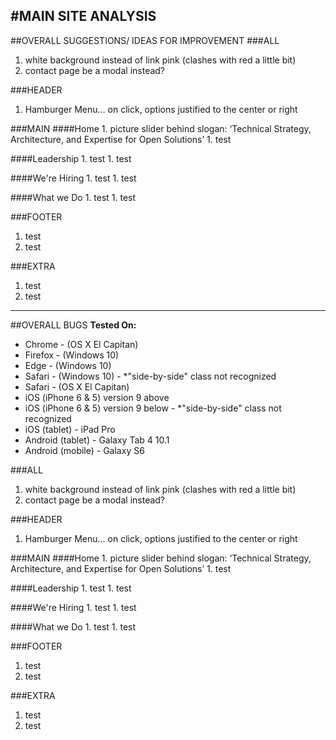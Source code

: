 #MAIN SITE ANALYSIS
---

##OVERALL SUGGESTIONS/ IDEAS FOR IMPROVEMENT
###ALL
1. white background instead of link pink (clashes with red a little bit)
1. contact page be a modal instead?

###HEADER
1. Hamburger Menu… on click, options justified to the center or right

###MAIN
   ####Home
    1. picture slider behind slogan: ‘Technical Strategy, Architecture, and Expertise for Open Solutions’
    1. test 

   ####Leadership
    1. test
    1. test

   ####We're Hiring
    1. test
    1. test

   ####What we Do
    1. test
    1. test

###FOOTER
1. test
1. test

###EXTRA
1. test
1. test

---

##OVERALL BUGS
**Tested On:**
* Chrome - (OS X El Capitan)
* Firefox - (Windows 10)
* Edge - (Windows 10)
* Safari - (Windows 10) - *"side-by-side" class not recognized
* Safari - (OS X El Capitan)
* iOS (iPhone 6 & 5) version 9 above
* iOS (iPhone 6 & 5) version 9 below - *"side-by-side" class not recognized
* iOS (tablet) - iPad Pro
* Android (tablet) - Galaxy Tab 4 10.1
* Android (mobile) - Galaxy S6

###ALL
1. white background instead of link pink (clashes with red a little bit)
1. contact page be a modal instead?

###HEADER
1. Hamburger Menu… on click, options justified to the center or right

###MAIN
####Home
    1. picture slider behind slogan: ‘Technical Strategy, Architecture, and Expertise for Open Solutions’
    1. test 

####Leadership
    1. test
    1. test

####We're Hiring
    1. test
    1. test

####What we Do
    1. test
    1. test

###FOOTER
1. test
1. test

###EXTRA
1. test
1. test

